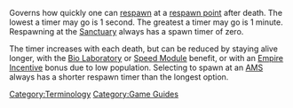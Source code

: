 Governs how quickly one can [respawn](/respawn "wikilink") at a [respawn
point](/spawn_point "wikilink") after death. The lowest a timer may go is
1 second. The greatest a timer may go is 1 minute. Respawning at the
[Sanctuary](/Sanctuary "wikilink") always has a spawn timer of zero.

The timer increases with each death, but can be reduced by staying alive
longer, with the [Bio Laboratory](/Bio_Laboratory "wikilink") or [Speed
Module](/Speed_Module "wikilink") benefit, or with an [Empire
Incentive](/Empire_Incentives "wikilink") bonus due to low population.
Selecting to spawn at an [AMS](/AMS "wikilink") always has a shorter
respawn timer than the longest option.

[Category:Terminology](/Category:Terminology "wikilink") [Category:Game
Guides](/Category:Game_Guides "wikilink")
